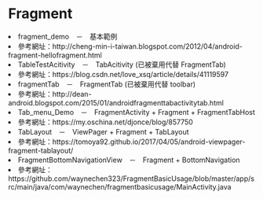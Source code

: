 # Fragment
<li>fragment_demo　－　基本範例</li>
<li>參考網址：http://cheng-min-i-taiwan.blogspot.com/2012/04/android-fragment-hellofragment.html</li>
  
<li>TableTestAcitivity　－　TabAcitivity (已被棄用代替 FragmentTab)</li>
<li>參考網址：https://blog.csdn.net/love_xsq/article/details/41119597
  
<li>fragmentTab　－　FragmentTab (已被棄用代替 toolbar)</li>
<li>參考網址：http://dean-android.blogspot.com/2015/01/androidfragmenttabactivitytab.html</li>

<li>Tab_menu_Demo　－　FragmentActivity + Fragment + FragmentTabHost</li>
<li>參考網址：https://my.oschina.net/djonce/blog/857750</li>

<li>TabLayout　－　ViewPager + Fragment + TabLayout</li>
<li>參考網址：https://tomoya92.github.io/2017/04/05/android-viewpager-fragment-tablayout/</li>

<li>FragmentBottomNavigationView　－　Fragment + BottomNavigation</li>
<li>參考網址：https://github.com/waynechen323/FragmentBasicUsage/blob/master/app/src/main/java/com/waynechen/fragmentbasicusage/MainActivity.java</li>
